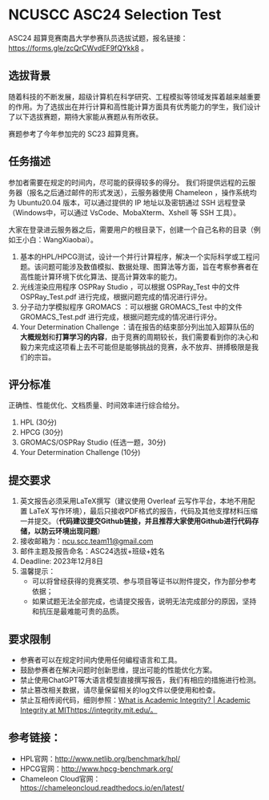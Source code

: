# NCUSCC ASC24 Selection Test

ASC24 超算竞赛南昌大学参赛队员选拔试题，报名链接：https://forms.gle/zcQrCWvdEF9fQYkk8 。

## 选拔背景

随着科技的不断发展，超级计算机在科学研究、工程模拟等领域发挥着越来越重要的作用。为了选拔出在并行计算和高性能计算方面具有优秀能力的学生，我们设计了以下选拔赛题，期待大家能从赛题从有所收获。

赛题参考了今年参加完的 SC23 超算竞赛。

## 任务描述

参加者需要在规定的时间内，尽可能的获得较多的得分。
我们将提供远程的云服务器（报名之后通过邮件的形式发送），云服务器使用 Chameleon ，操作系统均为 Ubuntu20.04 版本，可以通过提供的 IP 地址以及密钥通过 SSH 远程登录（Windows中，可以通过 VsCode、MobaXterm、Xshell 等 SSH 工具）。

大家在登录进云服务器之后，需要用户的根目录下，创建一个自己名称的目录（例如王小白：WangXiaobai）。

1. 基本的HPL/HPCG测试，设计一个并行计算程序，解决一个实际科学或工程问题。该问题可能涉及数值模拟、数据处理、图算法等方面，旨在考察参赛者在高性能计算环境下优化算法、提高计算效率的能力。
2. 光线渲染应用程序 OSPRay Studio ，可以根据 OSPRay_Test 中的文件 OSPRay_Test.pdf 进行完成，根据问题完成的情况进行评分。
3. 分子动力学模拟程序 GROMACS ：可以根据 GROMACS_Test 中的文件 GROMACS_Test.pdf 进行完成，根据问题完成的情况进行评分。
4. Your Determination Challenge ：请在报告的结束部分列出加入超算队伍的**大概规划**和**打算学习的内容**，由于竞赛的周期较长，我们需要看到你的决心和毅力来完成这项看上去不可能但是能够挑战的竞赛，永不放弃、拼搏极限是我们的宗旨。
## 评分标准

正确性、性能优化、文档质量、时间效率进行综合给分。

1. HPL (30分)
2. HPCG (30分)
3. GROMACS/OSPRay Studio (任选一题，30分)
4. Your Determination Challenge (10分)

## 提交要求
1. 英文报告必须采用LaTeX撰写（建议使用 Overleaf 云写作平台，本地不用配置 LaTeX 写作环境），最后只接收PDF格式的报告，代码及其他支撑材料压缩一并提交。（**代码建议提交Github链接，并且推荐大家使用Github进行代码存储，以防云环境出现问题**）
2. 接收邮箱为：ncu.scc.team11@gmail.com
3. 邮件主题及报告命名：ASC24选拔+班级+姓名
4. Deadline: 2023年12月8日
5. 温馨提示：
   * 可以将曾经获得的竞赛奖项、参与项目等证书以附件提交，作为部分参考依据；
   * 如果试题无法全部完成，也请提交报告，说明无法完成部分的原因，坚持和抗压是最难能可贵的品质。

## 要求限制

* 参赛者可以在规定时间内使用任何编程语言和工具。
* 鼓励参赛者在解决问题时创新思维，提出可能的性能优化方案。
* 禁止使用ChatGPT等大语言模型直接撰写报告，我们有相应的措施进行检测。
* 禁止篡改相关数据，请尽量保留相关的log文件以便使用和检查。
* 禁止互相传阅代码，细则参照：[What is Academic Integrity? | Academic Integrity at MIT](https://integrity.mit.edu/)https://integrity.mit.edu/。

## 参考链接：
* HPL官网：http://www.netlib.org/benchmark/hpl/
* HPCG官网：http://www.hpcg-benchmark.org/
* Chameleon Cloud官网：https://chameleoncloud.readthedocs.io/en/latest/
